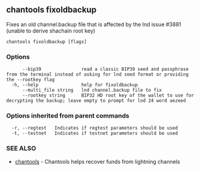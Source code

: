 ## chantools fixoldbackup

Fixes an old channel.backup file that is affected by the lnd issue #3881 (unable to derive shachain root key)

```
chantools fixoldbackup [flags]
```

### Options

```
      --bip39               read a classic BIP39 seed and passphrase from the terminal instead of asking for lnd seed format or providing the --rootkey flag
  -h, --help                help for fixoldbackup
      --multi_file string   lnd channel.backup file to fix
      --rootkey string      BIP32 HD root key of the wallet to use for decrypting the backup; leave empty to prompt for lnd 24 word aezeed
```

### Options inherited from parent commands

```
  -r, --regtest   Indicates if regtest parameters should be used
  -t, --testnet   Indicates if testnet parameters should be used
```

### SEE ALSO

* [chantools](chantools.md)	 - Chantools helps recover funds from lightning channels

